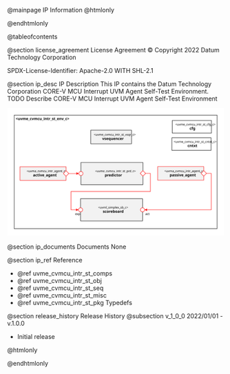 @mainpage IP Information
@htmlonly
<div class="autonumbering">
@endhtmlonly



@tableofcontents



@section license_agreement License Agreement
© Copyright 2022 Datum Technology Corporation

SPDX-License-Identifier: Apache-2.0 WITH SHL-2.1



@section ip_desc IP Description
This IP contains the Datum Technology Corporation CORE-V MCU Interrupt UVM Agent Self-Test Environment.
TODO Describe CORE-V MCU Interrupt UVM Agent Self-Test Environment

![uvme_cvmcu_intr_env_c Block Diagram](env_block_diagram.svg)


@section ip_documents Documents
None


@section ip_ref Reference
 * @ref uvme_cvmcu_intr_st_comps
 * @ref uvme_cvmcu_intr_st_obj
 * @ref uvme_cvmcu_intr_st_seq
 * @ref uvme_cvmcu_intr_st_misc
 * @ref uvme_cvmcu_intr_st_pkg Typedefs





@section release_history Release History
@subsection v_1_0_0 2022/01/01 - v.1.0.0
- Initial release



@htmlonly
</div>
@endhtmlonly